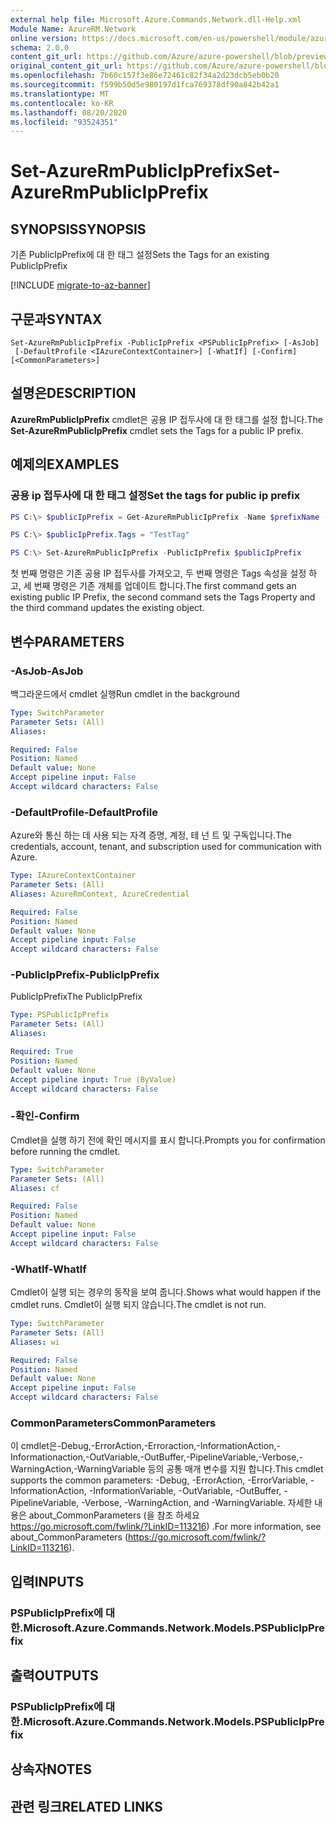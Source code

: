 ```yaml
---
external help file: Microsoft.Azure.Commands.Network.dll-Help.xml
Module Name: AzureRM.Network
online version: https://docs.microsoft.com/en-us/powershell/module/azurerm.network/set-azurermpublicipprefix
schema: 2.0.0
content_git_url: https://github.com/Azure/azure-powershell/blob/preview/src/ResourceManager/Network/Commands.Network/help/Set-AzureRmPublicIpPrefix.md
original_content_git_url: https://github.com/Azure/azure-powershell/blob/preview/src/ResourceManager/Network/Commands.Network/help/Set-AzureRmPublicIpPrefix.md
ms.openlocfilehash: 7b60c157f3e86e72461c82f34a2d23dcb5eb0b20
ms.sourcegitcommit: f599b50d5e980197d1fca769378df90a842b42a1
ms.translationtype: MT
ms.contentlocale: ko-KR
ms.lasthandoff: 08/20/2020
ms.locfileid: "93524351"
---
```

# <span data-ttu-id="46991-101">Set-AzureRmPublicIpPrefix</span><span class="sxs-lookup"><span data-stu-id="46991-101">Set-AzureRmPublicIpPrefix</span></span>

## <span data-ttu-id="46991-102">SYNOPSIS</span><span class="sxs-lookup"><span data-stu-id="46991-102">SYNOPSIS</span></span>
<span data-ttu-id="46991-103">기존 PublicIpPrefix에 대 한 태그 설정</span><span class="sxs-lookup"><span data-stu-id="46991-103">Sets the Tags for an existing PublicIpPrefix</span></span>

[!INCLUDE [migrate-to-az-banner](../../includes/migrate-to-az-banner.md)]

## <span data-ttu-id="46991-104">구문과</span><span class="sxs-lookup"><span data-stu-id="46991-104">SYNTAX</span></span>

```
Set-AzureRmPublicIpPrefix -PublicIpPrefix <PSPublicIpPrefix> [-AsJob]
 [-DefaultProfile <IAzureContextContainer>] [-WhatIf] [-Confirm] [<CommonParameters>]
```

## <span data-ttu-id="46991-105">설명은</span><span class="sxs-lookup"><span data-stu-id="46991-105">DESCRIPTION</span></span>
<span data-ttu-id="46991-106">**AzureRmPublicIpPrefix** cmdlet은 공용 IP 접두사에 대 한 태그를 설정 합니다.</span><span class="sxs-lookup"><span data-stu-id="46991-106">The **Set-AzureRmPublicIpPrefix** cmdlet sets the Tags for a public IP prefix.</span></span>

## <span data-ttu-id="46991-107">예제의</span><span class="sxs-lookup"><span data-stu-id="46991-107">EXAMPLES</span></span>

### <span data-ttu-id="46991-108">공용 ip 접두사에 대 한 태그 설정</span><span class="sxs-lookup"><span data-stu-id="46991-108">Set the tags for public ip prefix</span></span>
```powershell
PS C:\> $publicIpPrefix = Get-AzureRmPublicIpPrefix -Name $prefixName -ResourceGroupName $rgName

PS C:\> $publicIpPrefix.Tags = "TestTag"

PS C:\> Set-AzureRmPublicIpPrefix -PublicIpPrefix $publicIpPrefix
```

<span data-ttu-id="46991-109">첫 번째 명령은 기존 공용 IP 접두사를 가져오고, 두 번째 명령은 Tags 속성을 설정 하 고, 세 번째 명령은 기존 개체를 업데이트 합니다.</span><span class="sxs-lookup"><span data-stu-id="46991-109">The first command gets an existing public IP Prefix, the second command sets the Tags Property and the third command updates the existing object.</span></span>

## <span data-ttu-id="46991-110">변수</span><span class="sxs-lookup"><span data-stu-id="46991-110">PARAMETERS</span></span>

### <span data-ttu-id="46991-111">-AsJob</span><span class="sxs-lookup"><span data-stu-id="46991-111">-AsJob</span></span>
<span data-ttu-id="46991-112">백그라운드에서 cmdlet 실행</span><span class="sxs-lookup"><span data-stu-id="46991-112">Run cmdlet in the background</span></span>

```yaml
Type: SwitchParameter
Parameter Sets: (All)
Aliases:

Required: False
Position: Named
Default value: None
Accept pipeline input: False
Accept wildcard characters: False
```

### <span data-ttu-id="46991-113">-DefaultProfile</span><span class="sxs-lookup"><span data-stu-id="46991-113">-DefaultProfile</span></span>
<span data-ttu-id="46991-114">Azure와 통신 하는 데 사용 되는 자격 증명, 계정, 테 넌 트 및 구독입니다.</span><span class="sxs-lookup"><span data-stu-id="46991-114">The credentials, account, tenant, and subscription used for communication with Azure.</span></span>

```yaml
Type: IAzureContextContainer
Parameter Sets: (All)
Aliases: AzureRmContext, AzureCredential

Required: False
Position: Named
Default value: None
Accept pipeline input: False
Accept wildcard characters: False
```

### <span data-ttu-id="46991-115">-PublicIpPrefix</span><span class="sxs-lookup"><span data-stu-id="46991-115">-PublicIpPrefix</span></span>
<span data-ttu-id="46991-116">PublicIpPrefix</span><span class="sxs-lookup"><span data-stu-id="46991-116">The PublicIpPrefix</span></span>

```yaml
Type: PSPublicIpPrefix
Parameter Sets: (All)
Aliases:

Required: True
Position: Named
Default value: None
Accept pipeline input: True (ByValue)
Accept wildcard characters: False
```

### <span data-ttu-id="46991-117">-확인</span><span class="sxs-lookup"><span data-stu-id="46991-117">-Confirm</span></span>
<span data-ttu-id="46991-118">Cmdlet을 실행 하기 전에 확인 메시지를 표시 합니다.</span><span class="sxs-lookup"><span data-stu-id="46991-118">Prompts you for confirmation before running the cmdlet.</span></span>

```yaml
Type: SwitchParameter
Parameter Sets: (All)
Aliases: cf

Required: False
Position: Named
Default value: None
Accept pipeline input: False
Accept wildcard characters: False
```

### <span data-ttu-id="46991-119">-WhatIf</span><span class="sxs-lookup"><span data-stu-id="46991-119">-WhatIf</span></span>
<span data-ttu-id="46991-120">Cmdlet이 실행 되는 경우의 동작을 보여 줍니다.</span><span class="sxs-lookup"><span data-stu-id="46991-120">Shows what would happen if the cmdlet runs.</span></span>
<span data-ttu-id="46991-121">Cmdlet이 실행 되지 않습니다.</span><span class="sxs-lookup"><span data-stu-id="46991-121">The cmdlet is not run.</span></span>

```yaml
Type: SwitchParameter
Parameter Sets: (All)
Aliases: wi

Required: False
Position: Named
Default value: None
Accept pipeline input: False
Accept wildcard characters: False
```

### <span data-ttu-id="46991-122">CommonParameters</span><span class="sxs-lookup"><span data-stu-id="46991-122">CommonParameters</span></span>
<span data-ttu-id="46991-123">이 cmdlet은-Debug,-ErrorAction,-Erroraction,-InformationAction,-Informationaction,-OutVariable,-OutBuffer,-PipelineVariable,-Verbose,-WarningAction,-WarningVariable 등의 공통 매개 변수를 지원 합니다.</span><span class="sxs-lookup"><span data-stu-id="46991-123">This cmdlet supports the common parameters: -Debug, -ErrorAction, -ErrorVariable, -InformationAction, -InformationVariable, -OutVariable, -OutBuffer, -PipelineVariable, -Verbose, -WarningAction, and -WarningVariable.</span></span>
<span data-ttu-id="46991-124">자세한 내용은 about_CommonParameters (을 참조 하세요 https://go.microsoft.com/fwlink/?LinkID=113216) .</span><span class="sxs-lookup"><span data-stu-id="46991-124">For more information, see about_CommonParameters (https://go.microsoft.com/fwlink/?LinkID=113216).</span></span>

## <span data-ttu-id="46991-125">입력</span><span class="sxs-lookup"><span data-stu-id="46991-125">INPUTS</span></span>

### <span data-ttu-id="46991-126">PSPublicIpPrefix에 대 한.</span><span class="sxs-lookup"><span data-stu-id="46991-126">Microsoft.Azure.Commands.Network.Models.PSPublicIpPrefix</span></span>


## <span data-ttu-id="46991-127">출력</span><span class="sxs-lookup"><span data-stu-id="46991-127">OUTPUTS</span></span>

### <span data-ttu-id="46991-128">PSPublicIpPrefix에 대 한.</span><span class="sxs-lookup"><span data-stu-id="46991-128">Microsoft.Azure.Commands.Network.Models.PSPublicIpPrefix</span></span>


## <span data-ttu-id="46991-129">상속자</span><span class="sxs-lookup"><span data-stu-id="46991-129">NOTES</span></span>

## <span data-ttu-id="46991-130">관련 링크</span><span class="sxs-lookup"><span data-stu-id="46991-130">RELATED LINKS</span></span>
